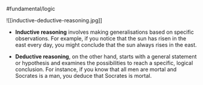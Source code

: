 #fundamental/logic 

![[inductive-deductive-reasoning.jpg]]

- **Inductive reasoning** involves making generalisations based on specific observations. For example, if you notice that the sun has risen in the east every day, you might conclude that the sun always rises in the east.

- **Deductive reasoning**, on the other hand, starts with a general statement or hypothesis and examines the possibilities to reach a specific, logical conclusion. For instance, if you know that all men are mortal and Socrates is a man, you deduce that Socrates is mortal.
